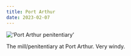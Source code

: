 ```yaml
---
title: Port Arthur
date: 2023-02-07
---
```


![‘Port Arthur penitentiary’](/2302_port_arthur.jpg)

The mill/penitentiary at Port Arthur. Very windy. 








